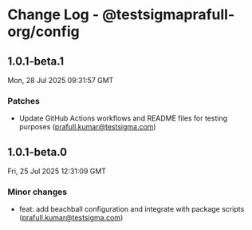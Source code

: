 # Change Log - @testsigmaprafull-org/config

<!-- This log was last generated on Mon, 28 Jul 2025 09:31:57 GMT and should not be manually modified. -->

<!-- Start content -->

## 1.0.1-beta.1

Mon, 28 Jul 2025 09:31:57 GMT

### Patches

- Update GitHub Actions workflows and README files for testing purposes (prafull.kumar@testsigma.com)

## 1.0.1-beta.0

Fri, 25 Jul 2025 12:31:09 GMT

### Minor changes

- feat: add beachball configuration and integrate with package scripts (prafull.kumar@testsigma.com)
